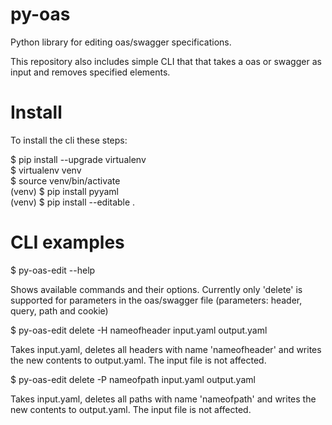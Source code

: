 # py-oas
Python library for editing oas/swagger specifications.

This repository also includes simple CLI that that takes a 
oas or swagger as input and removes specified elements.

# Install

To install the cli these steps:

$ pip install --upgrade virtualenv  
$ virtualenv venv  
$ source venv/bin/activate  
(venv) $ pip install pyyaml  
(venv) $ pip install --editable .  


# CLI examples

$ py-oas-edit --help

Shows available commands and their options. Currently only 'delete' is supported for parameters in the oas/swagger file (parameters: header, query, path and cookie)

$ py-oas-edit delete -H nameofheader input.yaml output.yaml

Takes input.yaml, deletes all headers with name 'nameofheader' and writes the new contents to output.yaml. The input file is not affected.

$ py-oas-edit delete -P nameofpath input.yaml output.yaml

Takes input.yaml, deletes all paths with name 'nameofpath' and writes the new contents to output.yaml. The input file is not affected.
